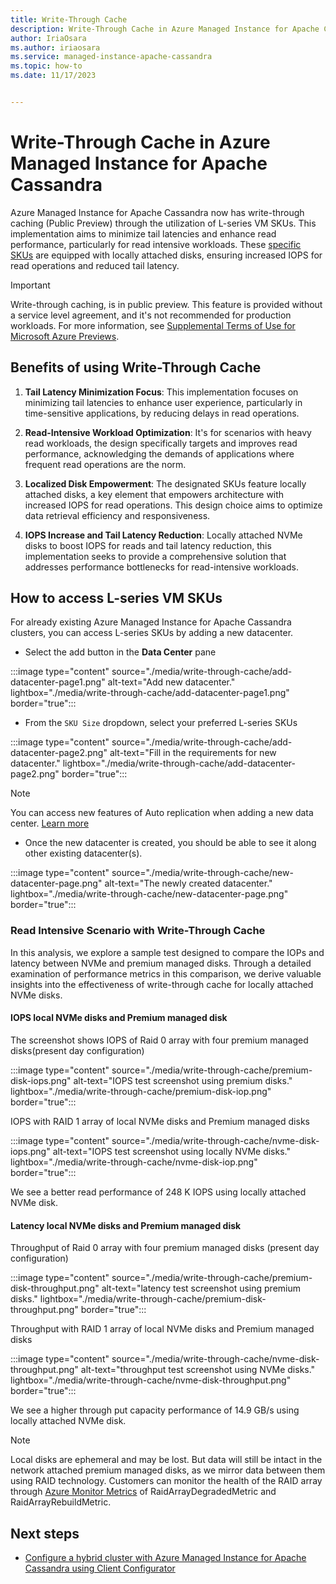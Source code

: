 ```yaml
---
title: Write-Through Cache
description: Write-Through Cache in Azure Managed Instance for Apache Cassandra
author: IriaOsara
ms.author: iriaosara
ms.service: managed-instance-apache-cassandra
ms.topic: how-to
ms.date: 11/17/2023


---
```


# Write-Through Cache in Azure Managed Instance for Apache Cassandra
Azure Managed Instance for Apache Cassandra now has write-through caching (Public Preview) through the utilization of L-series VM SKUs. This implementation aims to minimize tail latencies and enhance read performance, particularly for read intensive workloads. These [specific SKUs](best-practice-performance.md#cpu-performance)  are equipped with locally attached disks, ensuring increased IOPS for read operations and reduced tail latency.

> [!IMPORTANT]
> Write-through caching, is in public preview.
> This feature is provided without a service level agreement, and it's not recommended for production workloads.
> For more information, see [Supplemental Terms of Use for Microsoft Azure Previews](https://azure.microsoft.com/support/legal/preview-supplemental-terms/).


## Benefits of using Write-Through Cache

1. **Tail Latency Minimization Focus**: This implementation focuses on minimizing tail latencies to enhance user experience, particularly in time-sensitive applications, by reducing delays in read operations.

1. **Read-Intensive Workload Optimization**: It's for scenarios with heavy read workloads, the design specifically targets and improves read performance, acknowledging the demands of applications where frequent read operations are the norm.

1. **Localized Disk Empowerment**: The designated SKUs feature locally attached disks, a key element that empowers architecture with increased IOPS for read operations. This design choice aims to optimize data retrieval efficiency and responsiveness. 

1. **IOPS Increase and Tail Latency Reduction**: Locally attached NVMe disks  to boost IOPS for reads and tail latency reduction, this implementation seeks to provide a comprehensive solution that addresses performance bottlenecks for read-intensive workloads.

## How to access L-series VM SKUs

For already existing Azure Managed Instance for Apache Cassandra clusters, you can access L-series SKUs by adding a new datacenter.

- Select the add button in the **Data Center** pane

 :::image type="content" source="./media/write-through-cache/add-datacenter-page1.png" alt-text="Add new datacenter." lightbox="./media/write-through-cache/add-datacenter-page1.png" border="true":::

- From the `SKU Size` dropdown, select your preferred L-series SKUs

 :::image type="content" source="./media/write-through-cache/add-datacenter-page2.png" alt-text="Fill in the requirements for new datacenter." lightbox="./media/write-through-cache/add-datacenter-page2.png" border="true":::

> [!NOTE]
> You can access new features of Auto replication when adding a new data center. [Learn more](managed-instance-apache-cassandra/create-cluster-portal.md#turnkey-replication)

- Once the new datacenter is created, you should be able to see it along other existing datacenter(s).

 :::image type="content" source="./media/write-through-cache/new-datacenter-page.png" alt-text="The newly created datacenter." lightbox="./media/write-through-cache/new-datacenter-page.png" border="true":::

### Read Intensive Scenario with Write-Through Cache

In this analysis, we explore a sample test designed to compare the IOPs and latency between NVMe and premium managed disks. Through a detailed examination of performance metrics in this comparison, we derive valuable insights into the effectiveness of write-through cache for locally attached NVMe disks.

#### IOPS local NVMe disks and Premium managed disk

The screenshot shows IOPS of Raid 0 array with four premium managed disks(present day configuration)

:::image type="content" source="./media/write-through-cache/premium-disk-iops.png" alt-text="IOPS test screenshot using premium disks." lightbox="./media/write-through-cache/premium-disk-iop.png" border="true":::

IOPS with RAID 1 array of local NVMe disks and Premium managed disks

:::image type="content" source="./media/write-through-cache/nvme-disk-iops.png" alt-text="IOPS test screenshot using locally NVMe disks." lightbox="./media/write-through-cache/nvme-disk-iop.png" border="true":::

We see a better read performance of 248 K IOPS using locally attached NVMe disk.

#### Latency local NVMe disks and Premium managed disk
Throughput of Raid 0 array with four premium managed disks (present day configuration)

:::image type="content" source="./media/write-through-cache/premium-disk-throughput.png" alt-text="latency test screenshot using premium disks." lightbox="./media/write-through-cache/premium-disk-throughput.png" border="true":::

Throughput with RAID 1 array of local NVMe disks and Premium managed disks

:::image type="content" source="./media/write-through-cache/nvme-disk-throughput.png" alt-text="throughput test screenshot using NVMe disks." lightbox="./media/write-through-cache/nvme-disk-throughput.png" border="true":::

We see a higher through put capacity performance of 14.9 GB/s using locally attached NVMe disk.

> [!NOTE]
> Local disks are ephemeral and may be lost. But data will still be intact in the network attached premium managed disks, as we mirror data between them using RAID technology. Customers can monitor the health of the RAID array through [Azure Monitor Metrics](monitor-clusters.md) of RaidArrayDegradedMetric and RaidArrayRebuildMetric.

## Next steps
- [Configure a hybrid cluster with Azure Managed Instance for Apache Cassandra using Client Configurator](configure-hybrid-cluster.md)